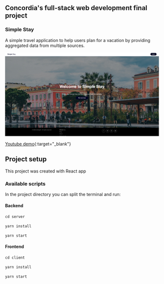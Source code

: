 ## Concordia's full-stack web development final project

### Simple Stay

A simple travel application to help users plan for a vacation by providing aggregated data from multiple sources.

![Simple_Stay](client/src/assets/simple-stay.jpg)

[Youtube demo](https://youtu.be/z03-h7guej0){:target="\_blank"}

## Project setup

This project was created with React app

### Available scripts

In the project directory you can split the terminal and run:

#### Backend

`cd server`

`yarn install`

`yarn start`

#### Frontend

`cd client`

`yarn install`

`yarn start`
